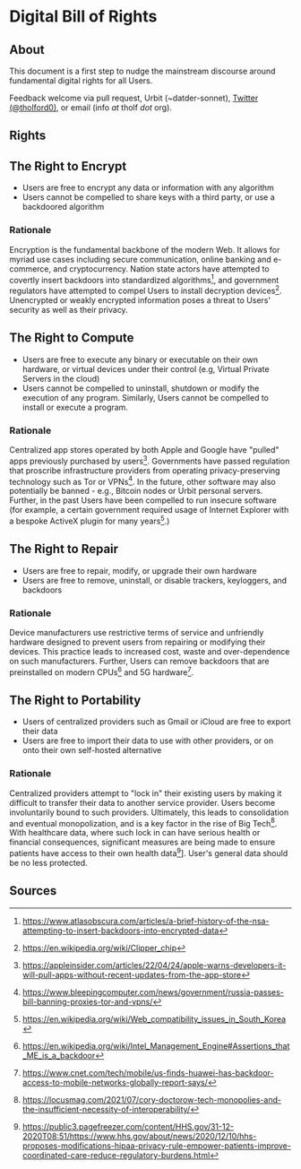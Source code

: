 # Digital Bill of Rights

## About

This document is a first step to nudge the mainstream discourse around fundamental digital rights for all Users.

Feedback welcome via pull request, Urbit (~datder-sonnet), [Twitter (@tholford0)](https://twitter.com/tholford0), or email (info _at_ tholf _dot_ org).

## Rights

## The Right to Encrypt

- Users are free to encrypt any data or information with any algorithm
- Users cannot be compelled to share keys with a third party, or use a backdoored algorithm

### Rationale

Encryption is the fundamental backbone of the modern Web. It allows for myriad use cases including secure communication, online banking and e-commerce, and cryptocurrency. Nation state actors have attempted to covertly insert backdoors into standardized algorithms[^1], and government regulators have attempted to compel Users to install decryption devices[^2]. Unencrypted or weakly encrypted information poses a threat to Users' security as well as their privacy.

## The Right to Compute

- Users are free to execute any binary or executable on their own hardware, or virtual devices under their control (e.g, Virtual Private Servers in the cloud)
- Users cannot be compelled to uninstall, shutdown or modify the execution of any program. Similarly, Users cannot be compelled to install or execute a program.

### Rationale

Centralized app stores operated by both Apple and Google have "pulled" apps previously purchased by users[^3]. Governments have passed regulation that proscribe infrastructure providers from operating privacy-preserving technology such as Tor or VPNs[^4]. In the future, other software may also potentially be banned - e.g., Bitcoin nodes or Urbit personal servers. Further, in the past Users have been compelled to run insecure software (for example, a certain government required usage of Internet Explorer with a bespoke ActiveX plugin for many years[^5].)

## The Right to Repair

- Users are free to repair, modify, or upgrade their own hardware
- Users are free to remove, uninstall, or disable trackers, keyloggers, and backdoors

### Rationale

Device manufacturers use restrictive terms of service and unfriendly hardware designed to prevent users from repairing or modifying their devices. This practice leads to increased cost, waste and over-dependence on such manufacturers. Further, Users can remove backdoors that are preinstalled on modern CPUs[^6] and 5G hardware[^7].

## The Right to Portability

- Users of centralized providers such as Gmail or iCloud are free to export their data
- Users are free to import their data to use with other providers, or on onto their own self-hosted alternative

### Rationale

Centralized providers attempt to "lock in" their existing users by making it difficult to transfer their data to another service provider. Users become involuntarily bound to such providers. Ultimately, this leads to consolidation and eventual monopolization, and is a key factor in the rise of Big Tech[^8]. With healthcare data, where such lock in can have serious health or financial consequences, significant measures are being made to ensure patients have access to their own health data[^9]]. User's general data should be no less protected.

## Sources

[^1]: https://www.atlasobscura.com/articles/a-brief-history-of-the-nsa-attempting-to-insert-backdoors-into-encrypted-data
[^2]: https://en.wikipedia.org/wiki/Clipper_chip
[^3]: https://appleinsider.com/articles/22/04/24/apple-warns-developers-it-will-pull-apps-without-recent-updates-from-the-app-store
[^4]: https://www.bleepingcomputer.com/news/government/russia-passes-bill-banning-proxies-tor-and-vpns/
[^5]: https://en.wikipedia.org/wiki/Web_compatibility_issues_in_South_Korea
[^6]: https://en.wikipedia.org/wiki/Intel_Management_Engine#Assertions_that_ME_is_a_backdoor
[^7]: https://www.cnet.com/tech/mobile/us-finds-huawei-has-backdoor-access-to-mobile-networks-globally-report-says/
[^8]: https://locusmag.com/2021/07/cory-doctorow-tech-monopolies-and-the-insufficient-necessity-of-interoperability/
[^9]: https://public3.pagefreezer.com/content/HHS.gov/31-12-2020T08:51/https://www.hhs.gov/about/news/2020/12/10/hhs-proposes-modifications-hipaa-privacy-rule-empower-patients-improve-coordinated-care-reduce-regulatory-burdens.html
